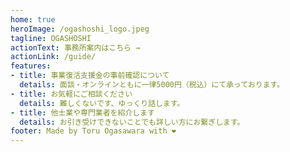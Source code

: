 ```yaml
---
home: true
heroImage: /ogashoshi_logo.jpeg  
tagline: OGASHOSHI
actionText: 事務所案内はこちら →
actionLink: /guide/
features:
- title: 事業復活支援金の事前確認について
  details: 面談・オンラインともに一律5000円（税込）にて承っております。
- title: お気軽にご相談ください
  details: 難しくないです、ゆっくり話します。
- title: 他士業や専門業者を紹介します
  details: お引き受けできないことでも詳しい方にお繋ぎします。
footer: Made by Toru Ogasawara with ❤️
---
```

